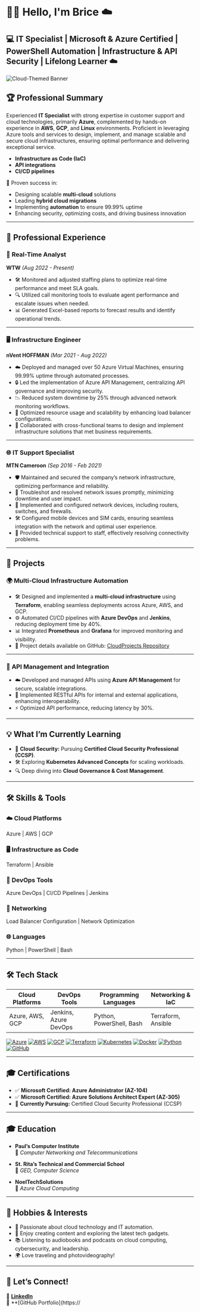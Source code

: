 # 👋🏾 Hello, I'm Brice ☁️

## 💻 IT Specialist | Microsoft & Azure Certified | PowerShell Automation | Infrastructure & API Security | Lifelong Learner ☁️

![Cloud-Themed Banner](https://github.com/user-attachments/assets/cb99ea94-224e-44f0-a11a-94c527018f12)

## 🏆 **Professional Summary**

Experienced **IT Specialist** with strong expertise in customer support and cloud technologies, primarily **Azure**, complemented by hands-on experience in **AWS**, **GCP**, and **Linux** environments. Proficient in leveraging Azure tools and services to design, implement, and manage scalable and secure cloud infrastructures, ensuring optimal performance and delivering exceptional service.


- **Infrastructure as Code (IaC)**  
- **API integrations**  
- **CI/CD pipelines**  

🎯 Proven success in:  
- Designing scalable **multi-cloud** solutions  
- Leading **hybrid cloud migrations**  
- Implementing **automation** to ensure 99.99% uptime  
- Enhancing security, optimizing costs, and driving business innovation  

---

## 💼 **Professional Experience**

### 🚦 **Real-Time Analyst**  
**WTW** *(Aug 2022 - Present)*  
- 🛠️ Monitored and adjusted staffing plans to optimize real-time performance and meet SLA goals.  
- 🔍 Utilized call monitoring tools to evaluate agent performance and escalate issues when needed.  
- 📊 Generated Excel-based reports to forecast results and identify operational trends.  

---

### 🖥️ **Infrastructure Engineer**  
**nVent HOFFMAN** *(Mar 2021 - Aug 2022)*  
- ☁️ Deployed and managed over 50 Azure Virtual Machines, ensuring 99.99% uptime through automated processes.  
- 🔒 Led the implementation of Azure API Management, centralizing API governance and improving security.  
- 📉 Reduced system downtime by 25% through advanced network monitoring workflows.  
- 🔧 Optimized resource usage and scalability by enhancing load balancer configurations.  
- 🤝 Collaborated with cross-functional teams to design and implement infrastructure solutions that met business requirements.  

---

### 🌐 **IT Support Specialist**  
**MTN Cameroon** *(Sep 2016 - Feb 2021)*  
- 🛡️ Maintained and secured the company’s network infrastructure, optimizing performance and reliability.  
- 🔗 Troubleshot and resolved network issues promptly, minimizing downtime and user impact.  
- 📡 Implemented and configured network devices, including routers, switches, and firewalls.  
- 🛠️ Configured mobile devices and SIM cards, ensuring seamless integration with the network and optimal user experience.  
- 👥 Provided technical support to staff, effectively resolving connectivity problems.  

---

## 🚀 **Projects**

### 🌍 **Multi-Cloud Infrastructure Automation**  
- 🛠️ Designed and implemented a **multi-cloud infrastructure** using **Terraform**, enabling seamless deployments across Azure, AWS, and GCP.  
- ⚙️ Automated CI/CD pipelines with **Azure DevOps** and **Jenkins**, reducing deployment time by 40%.  
- 📊 Integrated **Prometheus** and **Grafana** for improved monitoring and visibility.  
- 🔗 Project details available on GitHub: [CloudProjects Repository](https://github.com/supbrice/CloudProjects)  

---

### 🔗 **API Management and Integration**  
- ☁️ Developed and managed APIs using **Azure API Management** for secure, scalable integrations.  
- 🔧 Implemented RESTful APIs for internal and external applications, enhancing interoperability.  
- ⚡ Optimized API performance, reducing latency by 30%.  

---

## 💡 **What I’m Currently Learning**
- 🚀 **Cloud Security:** Pursuing **Certified Cloud Security Professional (CCSP)**.  
- 🛠️ Exploring **Kubernetes Advanced Concepts** for scaling workloads.  
- 🔍 Deep diving into **Cloud Governance & Cost Management**.  

---

## 🛠️ **Skills & Tools**

### ☁️ **Cloud Platforms**
Azure | AWS | GCP  

### 🖥️ **Infrastructure as Code**
Terraform | Ansible  

### 🔧 **DevOps Tools**
Azure DevOps | CI/CD Pipelines | Jenkins  

### 📡 **Networking**
Load Balancer Configuration | Network Optimization  

### 🌐 **Languages**
Python | PowerShell | Bash  

---

## 🛠️ **Tech Stack**

| Cloud Platforms | DevOps Tools       | Programming Languages | Networking & IaC     |
|-----------------|--------------------|-----------------------|----------------------|
| Azure, AWS, GCP | Jenkins, Azure DevOps | Python, PowerShell, Bash | Terraform, Ansible  |

[![Azure](https://img.shields.io/badge/-Azure-0078D7?style=flat&logo=microsoft-azure&logoColor=white)](https://azure.microsoft.com/)
[![AWS](https://img.shields.io/badge/-AWS-232F3E?style=flat&logo=amazon-aws&logoColor=white)](https://aws.amazon.com/)
[![GCP](https://img.shields.io/badge/-GCP-4285F4?style=flat&logo=google-cloud&logoColor=white)](https://cloud.google.com/)
[![Terraform](https://img.shields.io/badge/-Terraform-623CE4?style=flat&logo=terraform&logoColor=white)](https://www.terraform.io/)
[![Kubernetes](https://img.shields.io/badge/-Kubernetes-326CE5?style=flat&logo=kubernetes&logoColor=white)](https://kubernetes.io/)
[![Docker](https://img.shields.io/badge/-Docker-2496ED?style=flat&logo=docker&logoColor=white)](https://www.docker.com/)
[![Python](https://img.shields.io/badge/-Python-3776AB?style=flat&logo=python&logoColor=white)](https://www.python.org/)
[![GitHub](https://img.shields.io/badge/-GitHub-181717?style=flat&logo=github&logoColor=white)](https://github.com/)

---

## 🎓 **Certifications**

- ✅ **Microsoft Certified: Azure Administrator (AZ-104)**  
- ✅ **Microsoft Certified: Azure Solutions Architect Expert (AZ-305)**  
- 🚀 **Currently Pursuing:** Certified Cloud Security Professional (CCSP)  

---

## 🎓 **Education**

- **Paul’s Computer Institute**  
  📜 *Computer Networking and Telecommunications*  

- **St. Rita’s Technical and Commercial School**  
  📜 *GED, Computer Science*  

- **NoelTechSolutions**  
  📜 *Azure Cloud Computing*  

---

## 🌱 **Hobbies & Interests**

- 🌟 Passionate about cloud technology and IT automation.  
- 🎥 Enjoy creating content and exploring the latest tech gadgets.  
- 📚 Listening to audiobooks and podcasts on cloud computing, cybersecurity, and leadership.  
- 🌍 Love traveling and photovideography!  

---

## 📩 **Let’s Connect!**

💼 **[LinkedIn](https://linkedin.com/in/ngubriceche)**  
🔗 **[GitHub Portfolio](https:// 
